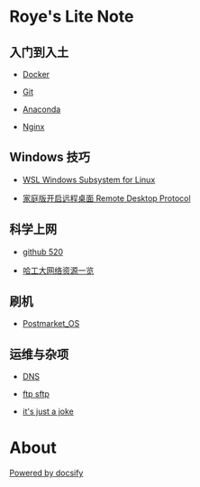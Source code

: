 # Roye's Lite Note

## 入门到入土

  * [Docker](/markdown/Docker.md)

  * [Git](/markdown/git.md)

  * [Anaconda](/markdown/conda.md)

  * [Nginx](/markdown/nginx.md)

## Windows 技巧

  * [WSL Windows Subsystem for Linux](/markdown/WSL.md)

  * [家庭版开启远程桌面 Remote Desktop Protocol](/markdown/RDP.md)

## 科学上网

  * [github 520](/markdown/github520.md)

  * [哈工大网络资源一览](/markdown/hit-network-resources.md)

## 刷机

  * [Postmarket_OS](/markdown/Postmarket_OS.md)

## 运维与杂项

  * [DNS](/markdown/dns.md)

  * [ftp sftp](/markdown/ftp_sftp.md)

  * [it's just a joke](/markdown/joke.md)  

# About


[Powered by docsify](https://docsify.js.org/#/zh-cn/)

<!-- 
https://gitee.com/xi_roye/Notes

[Markdown Ref (from RUNOOB)](/markdown/Markdown_Reference.md)
Device: Redmi Note 4 (mido)  
OS: [Postmarket OS](https://postmarketos.org/) A real Linux distribution for phones  
Author: Roye -->

